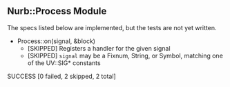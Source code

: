 
Nurb::Process Module
--------------------

The specs listed below are implemented, but the tests are not yet written.

- Process::on(signal, &block)
  + [SKIPPED] Registers a handler for the given signal
  + [SKIPPED] `signal` may be a Fixnum, String, or Symbol, matching one of the UV::SIG* constants


SUCCESS [0 failed, 2 skipped, 2 total]
